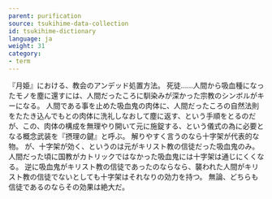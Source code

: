 ```yaml
---
parent: purification
source: tsukihime-data-collection
id: tsukihime-dictionary
language: ja
weight: 31
category:
- term
---
```


『月姫』における、教会のアンデッド処置方法。
死徒……人間から吸血種になったモノを塵に還すには、人間だったころに馴染みが深かった宗教のシンボルがキーになる。
人間である事を止めた吸血鬼の肉体に、人間だったころの自然法則をたたき込んでもとの肉体に洗礼しなおして塵に返す、という手順をとるのだが、この、肉体の構成を無理やり開いて元に施錠する、という儀式の為に必要となる概念武装を『摂理の鍵』と呼ぶ。
解りやすく言うのなら十字架が代表的な物。
が、十字架が効く、というのは元がキリスト教の信徒だった吸血鬼のみ。人間だった頃に国教がカトリックではなかった吸血鬼には十字架は通じにくくなる。
逆に吸血鬼がキリスト教の信徒であったのならなら、襲われた人間がキリスト教の信徒でないとしても十字架はそれなりの効力を持つ。
無論、どちらも信徒であるのならその効果は絶大だ。

